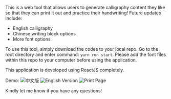 This is a web tool that allows users to generate calligraphy content they like so that they can print it out and practice their handwriting! Future updates include:
- English calligraphy
- Chinese writing block options
- More font options

To use this tool, simply download the codes to your local repo. Go to the root directory and enter command: `yarn run start`. Please add the font files within this repo to your computer before using the application.

This application is developed using ReactJS completely.

Demo:
![中文版](https://user-images.githubusercontent.com/26225083/228032708-17e37c1b-311d-413f-8997-f0af9881e836.png)
![English Version](https://user-images.githubusercontent.com/26225083/228032790-89a1f41f-32b9-4fe7-b7c5-36a6f4abdd0c.png)
![Print Page](https://user-images.githubusercontent.com/26225083/228032885-3ca44a13-e15b-4cdf-9a22-3777b7351ae8.png)

Kindly let me know if you have any questions!
